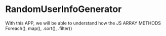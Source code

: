 # RandomUserInfoGenerator
With this APP, we will be able to understand  how the JS ARRAY METHODS Foreach(), map(), .sort(), .filter()